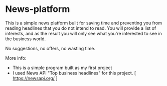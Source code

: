 # News-platform

This is a simple news platform built for saving time and preventing you from reading headlines that you do not intend to read.
You will provide a list of interests, and as the result you will only see what you're interested to see in the business world.

No suggestions, no offers, no wasting time.

More info: 

  - This is a simple program built as my first project
  - I used News API "Top business headlines" for this project. [ https://newsapi.org/ ]

